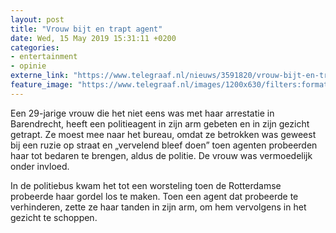 ```yaml
---
layout: post
title: "Vrouw bijt en trapt agent"
date: Wed, 15 May 2019 15:31:11 +0200
categories: 
- entertainment 
- opinie 
externe_link: "https://www.telegraaf.nl/nieuws/3591820/vrouw-bijt-en-trapt-agent"
feature_image: "https://www.telegraaf.nl/images/1200x630/filters:format(jpeg):quality(80)/cdn-kiosk-api.telegraaf.nl/a67e2630-7727-11e9-bc2d-02d2fb1aa1d7.jpg"
---
```


<p class="intro">Een 29-jarige vrouw die het niet eens was met haar arrestatie in Barendrecht, heeft een politieagent in zijn arm gebeten en in zijn gezicht getrapt. Ze moest mee naar het bureau, omdat ze betrokken was geweest bij een ruzie op straat en „vervelend bleef doen” toen agenten probeerden haar tot bedaren te brengen, aldus de politie. De vrouw was vermoedelijk onder invloed.</p> <p>In de politiebus kwam het tot een worsteling toen de Rotterdamse probeerde haar gordel los te maken. Toen een agent dat probeerde te verhinderen, zette ze haar tanden in zijn arm, om hem vervolgens in het gezicht te schoppen.</p>
